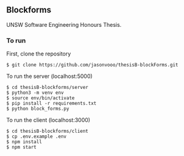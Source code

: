 ## Blockforms

UNSW Software Engineering Honours Thesis. 

### To run

First, clone the repository
```
$ git clone https://github.com/jasonvooo/thesisB-blockForms.git
```

To run the server (localhost:5000)

```
$ cd thesisB-blockforms/server
$ python3 -m venv env
$ source env/bin/activate
$ pip install -r requirements.txt
$ python block_forms.py
```

To run the client (localhost:3000)

```
$ cd thesisB-blockforms/client
$ cp .env.example .env
$ npm install
$ npm start
```
